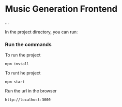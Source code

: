 # Music Generation Frontend
...


In the project directory, you can run:

### Run the commands 
To run the project
```
npm install
```

To runt he project
```
npm start
```

Run the url in the browser
```
http://localhost:3000
```


